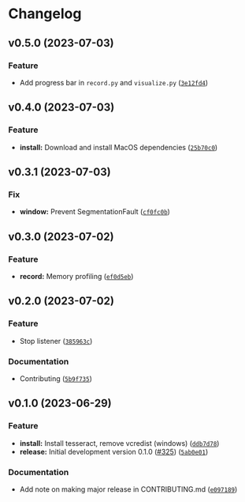 # Changelog

<!--next-version-placeholder-->

## v0.5.0 (2023-07-03)

### Feature

* Add progress bar in `record.py` and `visualize.py` ([`3e12fd4`](https://github.com/OpenAdaptAI/OpenAdapt/commit/3e12fd4910f41da17506fae75f3d459c5b26e42b))

## v0.4.0 (2023-07-03)

### Feature

* **install:** Download and install MacOS dependencies ([`25b70c0`](https://github.com/OpenAdaptAI/OpenAdapt/commit/25b70c0af2d33c92003b574c56f55b027321b162))

## v0.3.1 (2023-07-03)

### Fix

* **window:** Prevent SegmentationFault ([`cf0fc0b`](https://github.com/OpenAdaptAI/OpenAdapt/commit/cf0fc0bebb984b1bc3b9f61920bf8d048361b220))

## v0.3.0 (2023-07-02)

### Feature

* **record:** Memory profiling ([`ef0d5eb`](https://github.com/OpenAdaptAI/OpenAdapt/commit/ef0d5ebcf400c216c0b16c7ffb552391544b0a0c))

## v0.2.0 (2023-07-02)

### Feature

* Stop listener ([`385963c`](https://github.com/OpenAdaptAI/OpenAdapt/commit/385963ce098fbb9bdbe7adce8be97ea6213b0c20))

### Documentation

* Contributing ([`5b9f735`](https://github.com/OpenAdaptAI/OpenAdapt/commit/5b9f735da42c0bcdda2e47747f2acabb0f5f45fd))

## v0.1.0 (2023-06-29)

### Feature

* **install:** Install tesseract, remove vcredist (windows) ([`ddb7d78`](https://github.com/OpenAdaptAI/OpenAdapt/commit/ddb7d78d28dfbfb4c7004d1feede67ce743e916d))
* **release:** Initial development version 0.1.0 ([#325](https://github.com/OpenAdaptAI/OpenAdapt/issues/325)) ([`5ab0e01`](https://github.com/OpenAdaptAI/OpenAdapt/commit/5ab0e011cf42b61fd8ebc41035e29c14583fd7de))

### Documentation

* Add note on making major release in CONTRIBUTING.md ([`e097189`](https://github.com/OpenAdaptAI/OpenAdapt/commit/e0971897c9210a614cc65c1e1e69d510bb7a61ed))
